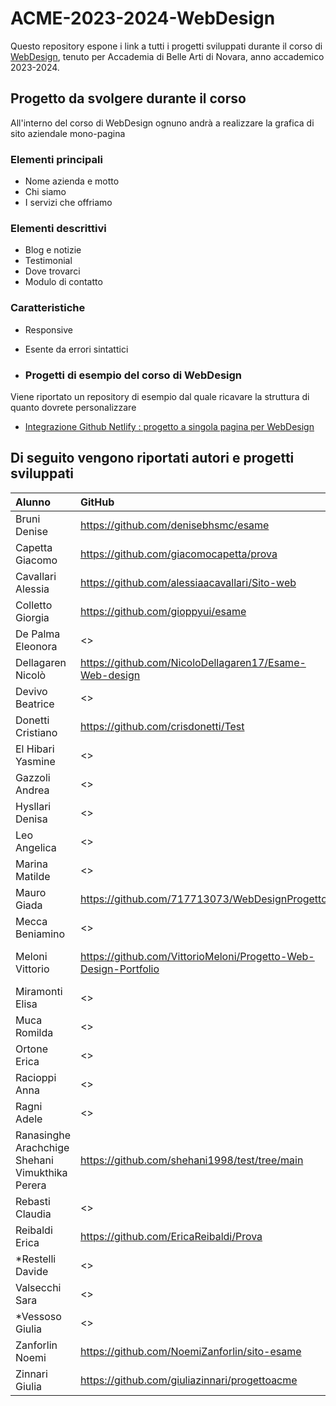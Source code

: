 # ACME-2023-2024-WebDesign

Questo repository espone i link a tutti i progetti sviluppati durante il corso di [WebDesign](https://github.com/matteobaccan/CorsoWebDesign), tenuto per Accademia di Belle Arti di Novara, anno accademico 2023-2024.

## Progetto da svolgere durante il corso

All'interno del corso di WebDesign ognuno andrà a realizzare la grafica di sito aziendale mono-pagina

### Elementi principali

- Nome azienda e motto
- Chi siamo
- I servizi che offriamo

### Elementi descrittivi

- Blog e notizie
- Testimonial
- Dove trovarci
- Modulo di contatto

### Caratteristiche

- Responsive
- Esente da errori sintattici

- ### Progetti di esempio del corso di WebDesign

Viene riportato un repository di esempio dal quale ricavare la struttura di quanto dovrete personalizzare

- [Integrazione Github Netlify : progetto a singola pagina per WebDesign](https://github.com/matteobaccan/github-netlify-boilerplate)

## Di seguito vengono riportati autori e progetti sviluppati

| Alunno | GitHub | Netlify |
|:------|:------------|:-|
|Bruni Denise| <https://github.com/denisebhsmc/esame> | <> |
|Capetta Giacomo| <https://github.com/giacomocapetta/prova> | <> |
|Cavallari Alessia| <https://github.com/alessiaacavallari/Sito-web> | <> |
|Colletto Giorgia| <https://github.com/gioppyui/esame> | <> |
|De Palma Eleonora| <> | <> |
|Dellagaren Nicolò| <https://github.com/NicoloDellagaren17/Esame-Web-design> | <> |
|Devivo Beatrice| <> | <> |
|Donetti Cristiano| <https://github.com/crisdonetti/Test> | <> |
|El Hibari Yasmine| <> | <> |
|Gazzoli Andrea| <> | <> |
|Hysllari Denisa| <> | <> |
|Leo Angelica| <> | <> |
|Marina Matilde| <> | <> |
|Mauro Giada| <https://github.com/717713073/WebDesignProgetto> | <> |
|Mecca Beniamino| <> | <> |
|Meloni Vittorio| <https://github.com/VittorioMeloni/Progetto-Web-Design-Portfolio> | <https://jade-heliotrope-2046f7.netlify.app/> |
|Miramonti Elisa| <> | <> |
|Muca Romilda| <> | <> |
|Ortone Erica| <> | <> |
|Racioppi Anna| <> | <> |
|Ragni Adele| <> | <> |
|Ranasinghe Arachchige Shehani Vimukthika Perera| <https://github.com/shehani1998/test/tree/main> | <https://shehani-ranasinghe-iconic.netlify.app> |
|Rebasti Claudia| <> | <> |
|Reibaldi Erica| <https://github.com/EricaReibaldi/Prova> | <> |
|*Restelli Davide| <> | <> |
|Valsecchi Sara| <> | <> |
|*Vessoso Giulia| <> | <> |
|Zanforlin Noemi| <https://github.com/NoemiZanforlin/sito-esame> | <> |
|Zinnari Giulia| <https://github.com/giuliazinnari/progettoacme> | <> |

